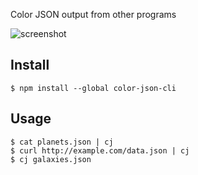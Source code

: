 Color JSON output from other programs

![screenshot](https://i.imgur.com/175gebf.png)
## Install
`$ npm install --global color-json-cli`
## Usage
`$ cat planets.json | cj`  
`$ curl http://example.com/data.json | cj`  
`$ cj galaxies.json`  
